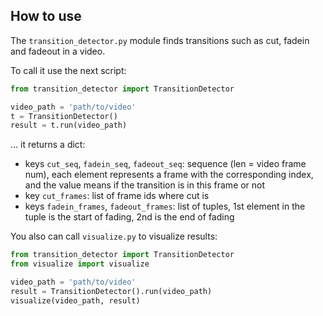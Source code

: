 ## How to use
The `transition_detector.py` module finds transitions such as cut, fadein and fadeout in a video.

To call it use the next script:
```python
from transition_detector import TransitionDetector

video_path = 'path/to/video'
t = TransitionDetector()
result = t.run(video_path)
```

... it returns a dict:
- keys `cut_seq`, `fadein_seq`, `fadeout_seq`: sequence (len = video frame num), each element represents a frame
  with the corresponding index, and the value means if the transition is in this frame or not
- key `cut_frames`: list of frame ids where cut is
- keys `fadein_frames`, `fadeout_frames`: list of tuples, 1st element in the tuple is the start of fading,
  2nd is the end of fading

You also can call `visualize.py` to visualize results:
```python
from transition_detector import TransitionDetector
from visualize import visualize

video_path = 'path/to/video'
result = TransitionDetector().run(video_path)
visualize(video_path, result)
```
